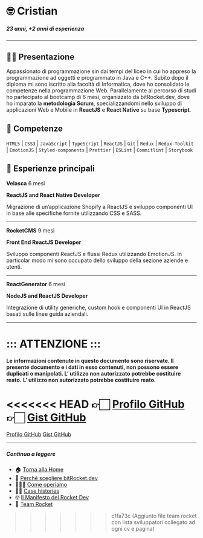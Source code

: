 # 🤓 Cristian

##### 23 anni, +2 anni di esperienza

---

## 👋🏻 Presentazione

Appassionato di programmazione sin dai tempi del liceo in cui ho appreso la programmazione ad oggetti e programmato in Java e C++. Subito dopo il diploma mi sono iscritto alla facoltà di Informatica, dove ho consolidato le competenze nella programmazione Web. Parallelamente al percorso di studi ho partecipato al bootcamp di 6 mesi, organizzato da bitRocket.dev, dove ho imparato la **metodologia Scrum**, specializzandomi nello sviluppo di applicazioni Web e Mobile in **ReactJS** e **React Native** su base **Typescript**.

## 🚀 Competenze

`HTML5` | `CSS3` | `JavaScript` | `TypeScript` | `ReactJS` | `Git` | `Redux` | `Redux-Toolkit` | `EmotionJS` | `Styled-components` | `Prettier` | `ESLint` | `Commitlint` | `Storybook`

## 👾 Esperienze principali

**Velasca** 6 mesi

**ReactJS and React Native Developer**

Migrazione di un’applicazione Shopify a ReactJS e sviluppo componenti UI in base alle specifiche fornite utilizzando CSS e SASS.

---

**RocketCMS** 9 mesi

**Front End ReactJS Developer**

Sviluppo componenti ReactJS e flussi Redux utilizzando EmotionJS. In particolar modo mi sono occupato dello sviluppo della sezione aziende e utenti.

---

**ReactGenerator** 6 mesi

**NodeJS and ReactJS Developer**

Integrazione di utility generiche, custom hook e componenti UI in ReactJS basati sulle linee guida aziendali.

---

# ::: ATTENZIONE :::

**Le informazioni contenute in questo documento sono riservate. Il presente documento e i dati in esso contenuti, non possono essere duplicati o manipolati. L’ utilizzo non autorizzato potrebbe costituire reato.**
**L’ utilizzo non autorizzato potrebbe costituire reato.**

<<<<<<< HEAD
👉🏻 [Profilo GitHub](https://github.com/cristianpalermo-bitrocketdev)
👉🏻 [Gist GitHub](https://gist.github.com/cristianpalermo-bitrocketdev)
=======
[Profilo GitHub](https://github.com/cristianpalermo-bitrocketdev)
[Gist GitHub](https://gist.github.com/cristianpalermo-bitrocketdev)

---

##### Continua a leggere

- 🏠 [Torna alla Home](https://github.com/bitRocket-dev)
- 🚀 [Perché scegliere bitRocket.dev](https://github.com/bitRocket-dev/.github/blob/main/profile/WHY_BITROCKET-DEV.md)
- 👨🏻‍💻 [Come operiamo](https://github.com/bitRocket-dev/.github/blob/main/profile/ABOUT.md)
- 💪🏻 [Case histories](https://github.com/bitRocket-dev/.github/blob/main/profile/CASE_HISTORIES.md)
- 🤓 [Il Manifesto del Rocket Dev](https://github.com/bitRocket-dev/.github/blob/main/profile/MANIFEST.md)
- 👾 [Team Rocket](https://github.com/bitRocket-dev/.github/blob/main/pages/TEAM_ROCKET.md)
>>>>>>> c1fa73c (Aggiunto file team rocket con lista sviluppatori collegato ad ogni cv e pagina)
